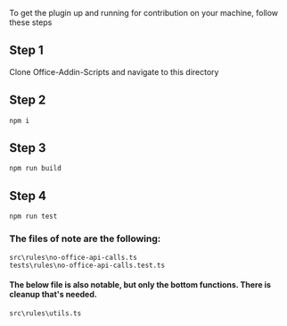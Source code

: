 To get the plugin up and running for contribution on your machine, follow these steps

## Step 1
Clone Office-Addin-Scripts and navigate to this directory

## Step 2

```
npm i
```

## Step 3

```
npm run build
```

## Step 4

```
npm run test
```

### The files of note are the following:
```
src\rules\no-office-api-calls.ts
tests\rules\no-office-api-calls.test.ts
```

#### The below file is also notable, but only the bottom functions. There is cleanup that's needed.
```
src\rules\utils.ts
```